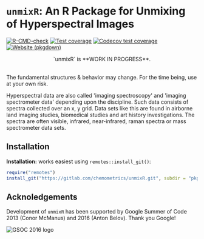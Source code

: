 # `unmixR`: An R Package for Unmixing of Hyperspectral Images

<!-- badges: start -->
[![R-CMD-check](https://github.com/r-hyperspec/unmixR/actions/workflows/R-CMD-check.yaml/badge.svg)](https://github.com/r-hyperspec/unmixR/actions/workflows/R-CMD-check.yaml)
[![Test coverage](https://github.com/r-hyperspec/unmixR/actions/workflows/test-coverage.yaml/badge.svg)](https://github.com/r-hyperspec/unmixR/actions/workflows/test-coverage.yaml)
[![Codecov test coverage](https://codecov.io/gh/r-hyperspec/unmixR/branch/develop/graph/badge.svg)](https://app.codecov.io/gh/r-hyperspec/unmixR?branch=develop)
[![Website (pkgdown)](https://github.com/r-hyperspec/unmixR/actions/workflows/pkgdown.yaml/badge.svg)](https://github.com/r-hyperspec/unmixR/actions/workflows/pkgdown.yaml)
<!-- badges: end -->



<center>
`unmixR` is **WORK IN PROGRESS**.
</center>
<br>

The fundamental structures & behavior may change.
For the time being, use at your own risk.

Hyperspectral data are also called 'imaging spectroscopy' and 'imaging spectrometer data' depending upon the discipline.
Such data consists of spectra collected over an x, y grid.
Data sets like this are found in airborne land imaging studies, biomedical studies and art history investigations.
The spectra are often visible, infrared, near-infrared, raman spectra or mass spectrometer data sets.


## Installation

**Installation:** works easiest using `remotes::install_git()`:

```r
require("remotes")
install_git("https://gitlab.com/chemometrics/unmixR.git", subdir = "pkg/unmixR")
```

## Acknoledgements

Development of `unmixR` has been supported by Google Summer of Code 2013 (Conor McManus) and 2016 (Anton Belov). 
Thank you Google!

![GSOC 2016 logo](https://gitlab.com/chemometrics/unmixR/raw/master/GSoC2016Logo.png)
